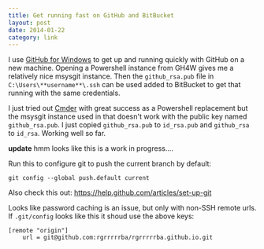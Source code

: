 ```yaml
---
title: Get running fast on GitHub and BitBucket
layout: post
date: 2014-01-22
category: link
---
```


I use [GitHub for Windows](http://windows.github.com/) to get up and running quickly with GitHub on a new machine. Opening a Powershell instance from GH4W gives me a relatively nice msysgit instance. Then the `github_rsa.pub` file in `C:\Users\**username**\.ssh` can be used added to BitBucket to get that running with the same credentials.

I just tried out [Cmder](http://bliker.github.io/cmder/) with great success as a Powershell replacement but the msysgit instance used in that doesn't work with the public key named `github_rsa.pub`. I just copied `github_rsa.pub` to `id_rsa.pub` and `github_rsa` to `id_rsa`. Working well so far.

**update** hmm looks like this is a work in progress....

Run this to configure git to push the current branch by default:

	git config --global push.default current

Also check this out: <https://help.github.com/articles/set-up-git>

Looks like password caching is an issue, but only with non-SSH remote urls. If `.git/config` looks like this it shoud use the above keys:

	[remote "origin"]
		url = git@github.com:rgrrrrrba/rgrrrrrba.github.io.git

